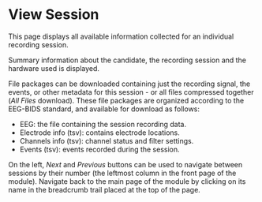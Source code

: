 # View Session

This page displays all available information collected for an individual recording session.

Summary information about the candidate, the recording session and the hardware used is displayed.

File packages can be downloaded containing just the recording signal, the events, or other metadata for this session - or all files compressed together (*All Files* download).  These file packages are organized according to the EEG-BIDS standard, and available for download as follows:

- EEG: the file containing the session recording data.    
- Electrode info (tsv): contains electrode locations.    
- Channels info (tsv): channel status and filter settings.    
- Events (tsv): events recorded during the session.   

On the left, *Next* and *Previous* buttons can be used to navigate between sessions by their number (the leftmost column in the front page of the module). Navigate back to the main page of the module by clicking on its name in the breadcrumb trail placed at the top of the page.
